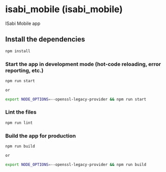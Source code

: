 # isabi_mobile (isabi_mobile)

ISabi Mobile app

## Install the dependencies
```bash
npm install
```

### Start the app in development mode (hot-code reloading, error reporting, etc.)
```bash
npm run start

or 

export NODE_OPTIONS=--openssl-legacy-provider && npm run start

```

### Lint the files
```bash
npm run lint
```

### Build the app for production
```bash
npm run build

or 

export NODE_OPTIONS=--openssl-legacy-provider && npm run build

```
